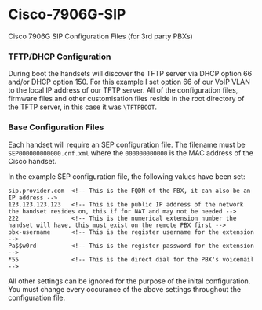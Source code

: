 # Cisco-7906G-SIP
Cisco 7906G SIP Configuration Files (for 3rd party PBXs)

### TFTP/DHCP Configuration

During boot the handsets will discover the TFTP server via DHCP option 66 and/or DHCP option 150. For this example I set option 66 of our VoIP VLAN to the local IP address of our TFTP server. All of the configuration files, firmware files and other customisation files reside in the root directory of the TFTP server, in this case it was `\TFTPBOOT`.

### Base Configuration Files

Each handset will require an SEP configuration file. The filename must be `SEP000000000000.cnf.xml` where the `000000000000` is the MAC address of the Cisco handset.

In the example SEP configuration file, the following values have been set:

    sip.provider.com  <!-- This is the FQDN of the PBX, it can also be an IP address -->
    123.123.123.123   <!-- This is the public IP address of the network the handset resides on, this if for NAT and may not be needed -->
    222               <!-- This is the numerical extension number the handset will have, this must exist on the remote PBX first -->
    pbx-username      <!-- This is the register username for the extension -->
    Pa$$w0rd          <!-- This is the register password for the extension -->
    *55               <!-- This is the direct dial for the PBX's voicemail -->
    
All other settings can be ignored for the purpose of the inital configuration. You must change every occurance of the above settings throughout the configuration file.


